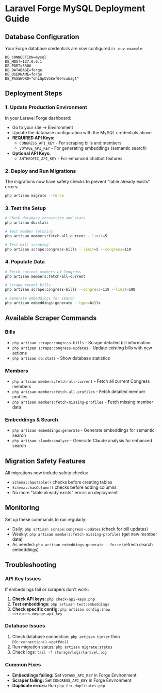 # Laravel Forge MySQL Deployment Guide

## Database Configuration

Your Forge database credentials are now configured in `.env.example`:

```env
DB_CONNECTION=mysql
DB_HOST=127.0.0.1
DB_PORT=3306
DB_DATABASE=forge
DB_USERNAME=forge
DB_PASSWORD="ohLGpOVbBef0e4cuhzgt"
```

## Deployment Steps

### 1. Update Production Environment
In your Laravel Forge dashboard:
- Go to your site → Environment
- Update the database configuration with the MySQL credentials above
- **REQUIRED API Keys:**
  - `CONGRESS_API_KEY` - For scraping bills and members
  - `VOYAGE_API_KEY` - For generating embeddings (semantic search)
- **Optional API Keys:**
  - `ANTHROPIC_API_KEY` - For enhanced chatbot features

### 2. Deploy and Run Migrations
The migrations now have safety checks to prevent "table already exists" errors:
```bash
php artisan migrate --force
```

### 3. Test the Setup
```bash
# Check database connection and stats
php artisan db:stats

# Test member fetching
php artisan members:fetch-all-current --limit=5

# Test bill scraping
php artisan scrape:congress-bills --limit=5 --congress=119
```

### 4. Populate Data
```bash
# Fetch current members of Congress
php artisan members:fetch-all-current

# Scrape recent bills
php artisan scrape:congress-bills --congress=119 --limit=100

# Generate embeddings for search
php artisan embeddings:generate --type=bills
```

## Available Scraper Commands

### Bills
- `php artisan scrape:congress-bills` - Scrape detailed bill information
- `php artisan scrape:congress-updates` - Update existing bills with new actions
- `php artisan db:stats` - Show database statistics

### Members
- `php artisan members:fetch-all-current` - Fetch all current Congress members
- `php artisan members:fetch-all-profiles` - Fetch detailed member profiles
- `php artisan members:fetch-missing-profiles` - Fetch missing member data

### Embeddings & Search
- `php artisan embeddings:generate` - Generate embeddings for semantic search
- `php artisan claude:analyze` - Generate Claude analysis for enhanced search

## Migration Safety Features

All migrations now include safety checks:
- `Schema::hasTable()` checks before creating tables
- `Schema::hasColumn()` checks before adding columns
- No more "table already exists" errors on deployment

## Monitoring

Set up these commands to run regularly:
- Daily: `php artisan scrape:congress-updates` (check for bill updates)
- Weekly: `php artisan members:fetch-missing-profiles` (get new member data)
- As needed: `php artisan embeddings:generate --force` (refresh search embeddings)

## Troubleshooting

### API Key Issues
If embeddings fail or scrapers don't work:
1. **Check API keys:** `php check-api-keys.php`
2. **Test embeddings:** `php artisan test:embeddings`
3. **Check specific config:** `php artisan config:show services.voyage.api_key`

### Database Issues
1. Check database connection: `php artisan tinker` then `DB::connection()->getPdo()`
2. Run migration status: `php artisan migrate:status`
3. Check logs: `tail -f storage/logs/laravel.log`

### Common Fixes
- **Embeddings failing:** Set `VOYAGE_API_KEY` in Forge Environment
- **Scraper failing:** Set `CONGRESS_API_KEY` in Forge Environment
- **Duplicate errors:** Run `php fix-duplicates.php`